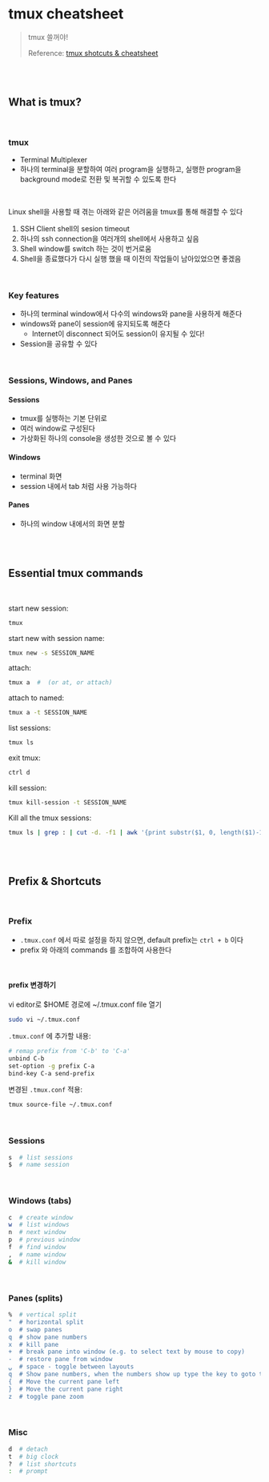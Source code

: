 # tmux cheatsheet

> tmux 쓸꺼야!
>
> Reference: [tmux shotcuts & cheatsheet](https://gist.github.com/MohamedAlaa/2961058)

<br>

<br>

## What is tmux?

<br>

### tmux

- Terminal Multiplexer
- 하나의 terminal을 분할하여 여러 program을 실행하고, 실행한 program을 background mode로 전환 및 복귀할 수 있도록 한다

<br>

Linux shell을 사용할 때 겪는 아래와 같은 어려움을 tmux를 통해 해결할 수 있다

1. SSH Client shell의 sesion timeout
2. 하나의 ssh connection을 여러개의 shell에서 사용하고 싶음
3. Shell window를 switch 하는 것이 번거로움
4. Shell을 종료했다가 다시 실행 했을 때 이전의 작업들이 남아있었으면 좋겠음

<br>

### Key features

- 하나의 terminal window에서 다수의 windows와 pane을 사용하게 해준다
- windows와 pane이 session에 유지되도록 해준다
  - Internet이 disconnect 되어도 session이 유지될 수 있다!
- Session을 공유할 수 있다

<br>

### Sessions, Windows, and Panes

#### Sessions

- tmux를 실행하는 기본 단위로
- 여러 window로 구성된다
- 가상화된 하나의 console을 생성한 것으로 볼 수 있다

#### Windows

- terminal 화면
- session 내에서 tab 처럼 사용 가능하다

#### Panes

- 하나의 window 내에서의 화면 분할

<br>

<br>

## Essential tmux commands

<br>

start new session:

```bash
tmux
```

start new with session name:

```bash
tmux new -s SESSION_NAME
```

attach:

```bash
tmux a  #  (or at, or attach)
```

attach to named:

```bash
tmux a -t SESSION_NAME
```

list sessions:

```bash
tmux ls
```

exit tmux:

```bash
ctrl d
```

kill session:

```bash
tmux kill-session -t SESSION_NAME
```

Kill all the tmux sessions:

```bash
tmux ls | grep : | cut -d. -f1 | awk '{print substr($1, 0, length($1)-1)}' | xargs kill
```

<br>

<br>

## Prefix & Shortcuts

<br>

### Prefix

- `.tmux.conf` 에서 따로 설정을 하지 않으면, default prefix는 `ctrl + b` 이다
- prefix 와 아래의 commands 를 조합하여 사용한다

<br>

#### prefix 변경하기

vi editor로 $HOME 경로에 ~/.tmux.conf file 열기

```bash
sudo vi ~/.tmux.conf
```

`.tmux.conf` 에 추가할 내용:

```bash
# remap prefix from 'C-b' to 'C-a'
unbind C-b
set-option -g prefix C-a
bind-key C-a send-prefix
```

변경된 `.tmux.conf` 적용:

```bash
tmux source-file ~/.tmux.conf
```

<br>

### Sessions

```bash
s  # list sessions
$  # name session
```

<br>

### Windows (tabs)

```bash
c  # create window
w  # list windows
n  # next window
p  # previous window
f  # find window
,  # name window
&  # kill window
```

<br>

### Panes (splits)

```bash
%  # vertical split
"  # horizontal split
o  # swap panes
q  # show pane numbers
x  # kill pane
+  # break pane into window (e.g. to select text by mouse to copy)
-  # restore pane from window
⍽  # space - toggle between layouts
q  # Show pane numbers, when the numbers show up type the key to goto that pane
{  # Move the current pane left
}  # Move the current pane right
z  # toggle pane zoom
```

<br>

### Misc

```bash
d  # detach
t  # big clock
?  # list shortcuts
:  # prompt
```

